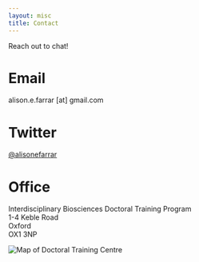 ```yaml
---
layout: misc
title: Contact
---
```

Reach out to chat!
# Email
alison.e.farrar [at] gmail.com
# Twitter
[@alisonefarrar](https://twitter.com/alisonefarrar)
# Office
Interdisciplinary Biosciences Doctoral Training Program\
1-4 Keble Road\
Oxford\
OX1 3NP


![Map of Doctoral Training Centre](map.png "Map of DTC")
